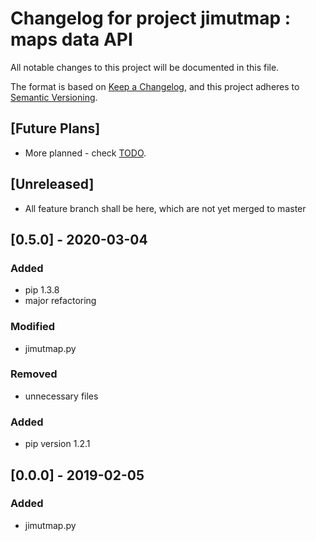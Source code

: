# Changelog for project jimutmap : maps data API

All notable changes to this project will be documented in this file.

The format is based on [Keep a Changelog](https://keepachangelog.com/en/1.0.0/),
and this project adheres to [Semantic Versioning](https://semver.org/spec/v2.0.0.html).

## [Future Plans]

- More planned - check [TODO](https://github.com/Jimut123/jimutmap/blob/master/TODO.md).  

## [Unreleased]

- All feature branch shall be here, which are not yet merged to master



## [0.5.0] - 2020-03-04

### Added
- pip 1.3.8
- major refactoring

### Modified
- jimutmap.py

### Removed
- unnecessary files

### Added
- pip version 1.2.1

## [0.0.0] - 2019-02-05

### Added
- jimutmap.py
